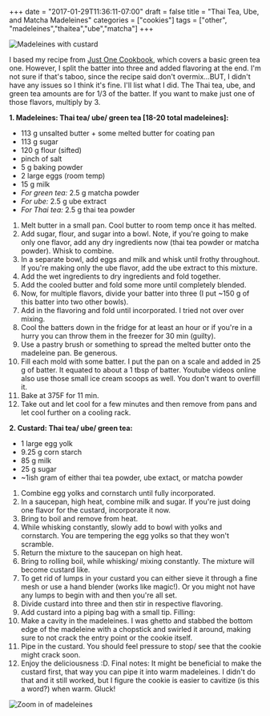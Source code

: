+++
date = "2017-01-29T11:36:11-07:00"
draft = false
title = "Thai Tea, Ube, and Matcha Madeleines"
categories = ["cookies"]
tags = ["other", "madeleines","thaitea","ube","matcha"]
+++

![Madeleines with custard](https://1.bp.blogspot.com/-h_8_AjBPzQQ/WLZlKx20CyI/AAAAAAAAIO0/difY243Cd7gHf6Gcv3aC4jZdQFWRuFw2gCLcB/s1600/DSC_5312_1.jpg)

I based my recipe from [Just One Cookbook](http://www.justonecookbook.com/green-tea-madeleine/), which covers a basic green tea one. However, I split the batter into three and added flavoring at the end. I'm not sure if that's taboo, since the recipe said don't overmix...BUT, I didn't have any issues so I think it's fine. I'll list what I did. The Thai tea, ube, and green tea amounts are for 1/3 of the batter. If you want to make just one of those flavors, multiply by 3.

**1. Madeleines: Thai tea/ ube/ green tea [18-20 total madeleines]:**

- 113 g unsalted butter + some melted butter for coating pan
- 113 g sugar
- 120 g flour (sifted)
- pinch of salt
- 5 g baking powder
- 2 large eggs (room temp)
- 15 g milk
- *For green tea:* 2.5 g matcha powder
- *For ube:* 2.5 g ube extract
- *For Thai tea:* 2.5 g thai tea powder

1. Melt butter in a small pan. Cool butter to room temp once it has melted.
2. Add sugar, flour, and sugar into a bowl. Note, if you're going to make only one flavor, add any dry ingredients now (thai tea powder or matcha powder). Whisk to combine.
3. In a separate bowl, add eggs and milk and whisk until frothy throughout. If you're making only the ube flavor, add the ube extract to this mixture.
4. Add the wet ingredients to dry ingredients and fold together.
5. Add the cooled butter and fold some more until completely blended.
6. Now, for multiple flavors, divide your batter into three (I put ~150 g of this batter into two other bowls).
7. Add in the flavoring and fold until incorporated. I tried not over over mixing.
8. Cool the batters down in the fridge for at least an hour or if you're in a hurry you can throw them in the freezer for 30 min (guilty).
9. Use a pastry brush or something to spread the melted butter onto the madeleine pan. Be generous.
10. Fill each mold with some batter. I put the pan on a scale and added in 25 g of batter. It equated to about a 1 tbsp of batter. Youtube videos online also use those small ice cream scoops as well. You don't want to overfill it.
11. Bake at 375F for 11 min.
12. Take out and let cool for a few minutes and then remove from pans and let cool further on a cooling rack.

**2. Custard: Thai tea/ ube/ green tea:**

- 1 large egg yolk
- 9.25 g corn starch
- 85 g milk
- 25 g sugar
- ~1ish gram of either thai tea powder, ube extact, or matcha powder

1. Combine egg yolks and cornstarch until fully incorporated.
2. In a saucepan, high heat, combine milk and sugar. If you're just doing one flavor for the custard, incorporate it now.
3. Bring to boil and remove from heat.
4. While whisking constantly, slowly add to bowl with yolks and cornstarch. You are tempering the egg yolks so that they won't scramble.
5. Return the mixture to the saucepan on high heat.
6. Bring to rolling boil, while whisking/ mixing constantly. The mixture will become custard like.
7. To get rid of lumps in your custard you can either sieve it through a fine mesh or use a hand blender (works like magic!). Or you might not have any lumps to begin with and then you're all set.
8. Divide custard into three and then stir in respective flavoring.
9. Add custard into a piping bag with a small tip.
Filling:
1. Make a cavity in the madeleines. I was ghetto and stabbed the bottom edge of the madeleine with a chopstick and swirled it around, making sure to not crack the entry point or the cookie itself. 
2. Pipe in the custard. You should feel pressure to stop/ see that the cookie might crack soon.
3. Enjoy the deliciousness :D.
Final notes:
It might be beneficial to make the custard first, that way you can pipe it into warm madeleines. I didn't do that and it still worked, but I figure the cookie is easier to cavitize (is this a word?) when warm.
Gluck!

![Zoom in of madeleines](https://2.bp.blogspot.com/-BACkz9KabKU/WLZk2QHbx2I/AAAAAAAAIO4/UZWmtmtMQ902DyPHU2SM8FGkfHdBogTJACEw/s1600/DSC_5307_1.jpg)

